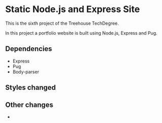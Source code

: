# Static Node.js and Express Site

This is the sixth project of the Treehouse TechDegree.

In this project a portfolio website is built using Node.js, Express and Pug.

## Dependencies

- Express
- Pug
- Body-parser

## Styles changed



## Other changes

-
